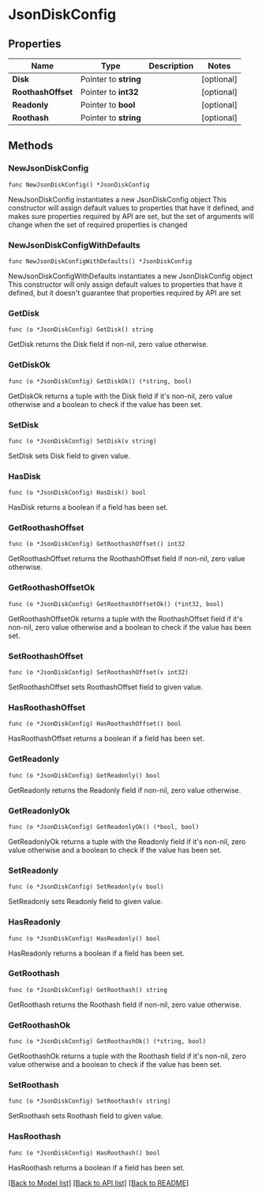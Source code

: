 # JsonDiskConfig

## Properties

Name | Type | Description | Notes
------------ | ------------- | ------------- | -------------
**Disk** | Pointer to **string** |  | [optional] 
**RoothashOffset** | Pointer to **int32** |  | [optional] 
**Readonly** | Pointer to **bool** |  | [optional] 
**Roothash** | Pointer to **string** |  | [optional] 

## Methods

### NewJsonDiskConfig

`func NewJsonDiskConfig() *JsonDiskConfig`

NewJsonDiskConfig instantiates a new JsonDiskConfig object
This constructor will assign default values to properties that have it defined,
and makes sure properties required by API are set, but the set of arguments
will change when the set of required properties is changed

### NewJsonDiskConfigWithDefaults

`func NewJsonDiskConfigWithDefaults() *JsonDiskConfig`

NewJsonDiskConfigWithDefaults instantiates a new JsonDiskConfig object
This constructor will only assign default values to properties that have it defined,
but it doesn't guarantee that properties required by API are set

### GetDisk

`func (o *JsonDiskConfig) GetDisk() string`

GetDisk returns the Disk field if non-nil, zero value otherwise.

### GetDiskOk

`func (o *JsonDiskConfig) GetDiskOk() (*string, bool)`

GetDiskOk returns a tuple with the Disk field if it's non-nil, zero value otherwise
and a boolean to check if the value has been set.

### SetDisk

`func (o *JsonDiskConfig) SetDisk(v string)`

SetDisk sets Disk field to given value.

### HasDisk

`func (o *JsonDiskConfig) HasDisk() bool`

HasDisk returns a boolean if a field has been set.

### GetRoothashOffset

`func (o *JsonDiskConfig) GetRoothashOffset() int32`

GetRoothashOffset returns the RoothashOffset field if non-nil, zero value otherwise.

### GetRoothashOffsetOk

`func (o *JsonDiskConfig) GetRoothashOffsetOk() (*int32, bool)`

GetRoothashOffsetOk returns a tuple with the RoothashOffset field if it's non-nil, zero value otherwise
and a boolean to check if the value has been set.

### SetRoothashOffset

`func (o *JsonDiskConfig) SetRoothashOffset(v int32)`

SetRoothashOffset sets RoothashOffset field to given value.

### HasRoothashOffset

`func (o *JsonDiskConfig) HasRoothashOffset() bool`

HasRoothashOffset returns a boolean if a field has been set.

### GetReadonly

`func (o *JsonDiskConfig) GetReadonly() bool`

GetReadonly returns the Readonly field if non-nil, zero value otherwise.

### GetReadonlyOk

`func (o *JsonDiskConfig) GetReadonlyOk() (*bool, bool)`

GetReadonlyOk returns a tuple with the Readonly field if it's non-nil, zero value otherwise
and a boolean to check if the value has been set.

### SetReadonly

`func (o *JsonDiskConfig) SetReadonly(v bool)`

SetReadonly sets Readonly field to given value.

### HasReadonly

`func (o *JsonDiskConfig) HasReadonly() bool`

HasReadonly returns a boolean if a field has been set.

### GetRoothash

`func (o *JsonDiskConfig) GetRoothash() string`

GetRoothash returns the Roothash field if non-nil, zero value otherwise.

### GetRoothashOk

`func (o *JsonDiskConfig) GetRoothashOk() (*string, bool)`

GetRoothashOk returns a tuple with the Roothash field if it's non-nil, zero value otherwise
and a boolean to check if the value has been set.

### SetRoothash

`func (o *JsonDiskConfig) SetRoothash(v string)`

SetRoothash sets Roothash field to given value.

### HasRoothash

`func (o *JsonDiskConfig) HasRoothash() bool`

HasRoothash returns a boolean if a field has been set.


[[Back to Model list]](../README.md#documentation-for-models) [[Back to API list]](../README.md#documentation-for-api-endpoints) [[Back to README]](../README.md)


